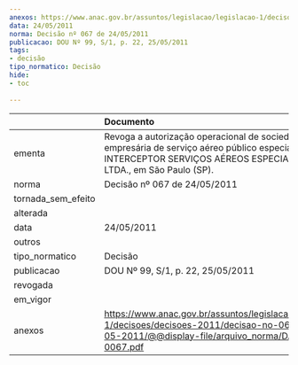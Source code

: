 ```yaml
---
anexos: https://www.anac.gov.br/assuntos/legislacao/legislacao-1/decisoes/decisoes-2011/decisao-no-067-de-24-05-2011/@@display-file/arquivo_norma/DA2011-0067.pdf
data: 24/05/2011
norma: Decisão nº 067 de 24/05/2011
publicacao: DOU Nº 99, S/1, p. 22, 25/05/2011
tags:
- decisão
tipo_normatico: Decisão
hide: 
- toc 
 
---
```


|                    | Documento                                                                                                                                                            |
|:-------------------|:---------------------------------------------------------------------------------------------------------------------------------------------------------------------|
| ementa             | Revoga a autorização operacional de sociedade empresária de serviço aéreo público especializado INTERCEPTOR SERVIÇOS AÉREOS ESPECIALIZADOS LTDA., em São Paulo (SP). |
| norma              | Decisão nº 067 de 24/05/2011                                                                                                                                         |
| tornada_sem_efeito |                                                                                                                                                                      |
| alterada           |                                                                                                                                                                      |
| data               | 24/05/2011                                                                                                                                                           |
| outros             |                                                                                                                                                                      |
| tipo_normatico     | Decisão                                                                                                                                                              |
| publicacao         | DOU Nº 99, S/1, p. 22, 25/05/2011                                                                                                                                    |
| revogada           |                                                                                                                                                                      |
| em_vigor           |                                                                                                                                                                      |
| anexos             | https://www.anac.gov.br/assuntos/legislacao/legislacao-1/decisoes/decisoes-2011/decisao-no-067-de-24-05-2011/@@display-file/arquivo_norma/DA2011-0067.pdf            |
